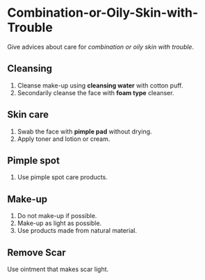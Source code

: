 # Combination-or-Oily-Skin-with-Trouble
Give advices about care for _combination or oily skin with trouble_.
## Cleansing
1. Cleanse make-up using **cleansing water** with cotton puff.
2. Secondarily cleanse the face with **foam type** cleanser.
## Skin care
1. Swab the face with **pimple pad** without drying.
2. Apply toner and lotion or cream.
## Pimple spot
1. Use pimple spot care products.
## Make-up
1. Do not make-up if possible.
2. Make-up as light as possible.
3. Use products made from natural material. 
## Remove Scar
Use ointment that makes scar light.